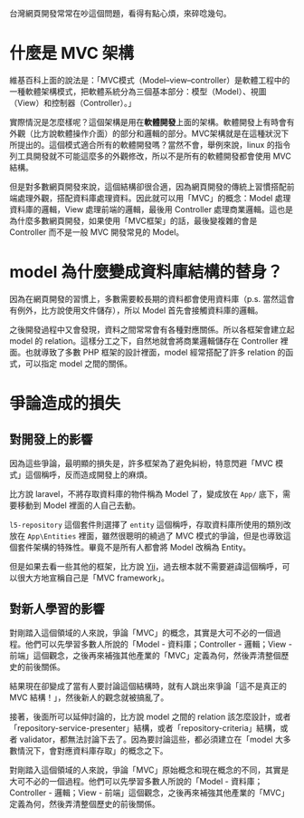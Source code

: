台灣網頁開發常常在吵這個問題，看得有點心煩，來碎唸幾句。

# 什麼是 MVC 架構

維基百科上面的說法是：「MVC模式（Model–view–controller）是軟體工程中的一種軟體架構模式，把軟體系統分為三個基本部分：模型（Model）、視圖（View）和控制器（Controller）。」

實際情況是怎麼樣呢？這個架構是用在**軟體開發**上面的架構。軟體開發上有時會有外觀（比方說軟體操作介面）的部分和邏輯的部分。MVC架構就是在這種狀況下所提出的。這個模式適合所有的軟體開發嗎？當然不會，舉例來說，linux 的指令列工具開發就不可能這麼多的外觀修改，所以不是所有的軟體開發都會使用 MVC 結構。

但是對多數網頁開發來說，這個結構卻很合適，因為網頁開發的傳統上習慣搭配前端處理外觀，搭配資料庫處理資料。因此就可以用「MVC」的概念：Model 處理資料庫的邏輯，View 處理前端的邏輯，最後用 Controller 處理商業邏輯。這也是為什麼多數網頁開發，如果使用「MVC框架」的話，最後變複雜的會是 Controller 而不是一般 MVC 開發常見的 Model。

# model 為什麼變成資料庫結構的替身？

因為在網頁開發的習慣上，多數需要較長期的資料都會使用資料庫（p.s. 當然這會有例外，比方說使用文件儲存），所以 Model 首先會接觸資料庫的邏輯。

之後開發過程中又會發現，資料之間常常會有各種對應關係。所以各框架會建立起 model 的 relation。這樣分工之下，自然地就會將商業邏輯儲存在 Controller 裡面。也就導致了多數 PHP 框架的設計裡面，model 經常搭配了許多 relation 的函式，可以指定 model 之間的關係。

# 爭論造成的損失

## 對開發上的影響

因為這些爭論，最明顯的損失是，許多框架為了避免糾紛，特意閃避「MVC 模式」這個稱呼，反而造成開發上的麻煩。

比方說 laravel，不將存取資料庫的物件稱為 Model 了，變成放在 `App/` 底下，需要移動到 Model 裡面的人自己去動。

`l5-repository` 這個套件則選擇了 `entity` 這個稱呼，存取資料庫所使用的類別改放在 `App\Entities` 裡面，雖然很聰明的繞過了 MVC 模式的爭論，但是也導致這個套件架構的特殊性。畢竟不是所有人都會將 Model 改稱為 Entity。

但是如果去看一些其他的框架，比方說 [Yii](https://www.yiiframework.com/)，過去根本就不需要避諱這個稱呼，可以很大方地宣稱自己是「MVC framework」。

## 對新人學習的影響

對剛踏入這個領域的人來說，爭論「MVC」的概念，其實是大可不必的一個過程。他們可以先學習多數人所說的「Model - 資料庫；Controller - 邏輯；View - 前端」這個觀念，之後再來補強其他產業的「MVC」定義為何，然後弄清整個歷史的前後關係。

結果現在卻變成了當有人要討論這個結構時，就有人跳出來爭論「這不是真正的 MVC 結構！」，然後新人的觀念就被搞亂了。

接著，後面所可以延伸討論的，比方說 model 之間的 relation 該怎麼設計，或者「repository-service-presenter」結構，或者「repository-criteria」結構，或者 validator，都無法討論下去了。因為要討論這些，都必須建立在「model 大多數情況下，會對應資料庫存取」的概念之下。

對剛踏入這個領域的人來說，爭論「MVC」原始概念和現在概念的不同，其實是大可不必的一個過程。他們可以先學習多數人所說的「Model - 資料庫；Controller - 邏輯；View - 前端」這個觀念，之後再來補強其他產業的「MVC」定義為何，然後弄清整個歷史的前後關係。
